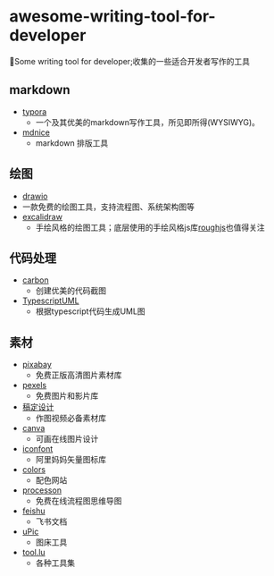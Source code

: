 # awesome-writing-tool-for-developer
🔧Some writing tool for developer;收集的一些适合开发者写作的工具

## markdown
- [typora](https://www.typora.io/)
  - 一个及其优美的markdown写作工具，所见即所得(WYSIWYG)。
- [mdnice](https://mdnice.com)
  - markdown 排版工具

## 绘图
- [drawio](https://github.com/jgraph/drawio-desktop)
 - ⼀款免费的绘图⼯具，⽀持流程图、系统架构图等
- [excalidraw](https://excalidraw.com/)
  - 手绘风格的绘图工具；底层使用的手绘风格js库[roughjs](https://github.com/rough-stuff/rough)也值得关注

## 代码处理
- [carbon](https://carbon.now.sh/)
  - 创建优美的代码截图
- [TypescriptUML](https://tsuml-demo.firebaseapp.com/)
  - 根据typescript代码生成UML图

## 素材
- [pixabay](https://pixabay.com/zh/)
  - 免费正版⾼清图⽚素材库
- [pexels](https://www.pexels.com/zh-cn/)
  - 免费图⽚和影⽚库
- [稿定设计](https://www.gaoding.com/introduction)
  - 作图视频必备素材库
- [canva](https://www.canva.cn/)
   - 可画在线图⽚设计
- [iconfont](https://www.iconfont.cn/)
  - 阿⾥妈妈⽮量图标库
- [colors](https://coolors.co/)
  - 配色网站
- [processon](https://www.processon.com/)
  - 免费在线流程图思维导图
- [feishu](https://feishu.cn)
  - 飞书文档
- [uPic](https://github.com/gee1k/uPic)
  - 图床工具
- [tool.lu](https://tool.lu/)
  - 各种工具集
